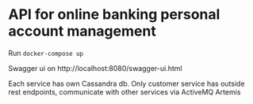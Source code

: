 #  API for online banking personal account management

Run `docker-compose up` 

Swagger ui on http://localhost:8080/swagger-ui.html

Each service has own Cassandra db.
Only customer service has outside rest endpoints, communicate with other services via 
ActiveMQ Artemis
